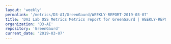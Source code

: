 ```yaml
---
layout: 'weekly'
permalink: '/metrics/D3-AI/GreenGaurd/WEEKLY-REPORT-2019-03-07'
title: 'DAI Lab OSS Metrics Metrics report for GreenGaurd | WEEKLY-REPORT-2019-03-07'
organization: 'D3-AI'
repository: 'GreenGaurd'
current_date: '2019-03-07'
---
```

